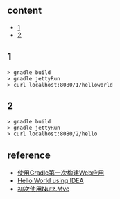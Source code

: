 ## content

- [1](https://github.com/gaoxinge/something/tree/master/learn%20java/learn%20java%20third-party%20library/nutz_/1)
- [2](https://github.com/gaoxinge/something/tree/master/learn%20java/learn%20java%20third-party%20library/nutz_/2)

## 1

```
> gradle build
> gradle jettyRun
> curl localhost:8080/1/helloworld
```

## 2

```
> gradle build
> gradle jettyRun
> curl localhost:8080/2/hello
```

## reference

- [使用Gradle第一次构建Web应用](https://segmentfault.com/a/1190000008673286)
- [Hello World using IDEA](http://www.nutzam.com/core/mvc/hello-idea.html)
- [初次使用Nutz.Mvc](https://blog.csdn.net/sinat_27629035/article/details/53522540)